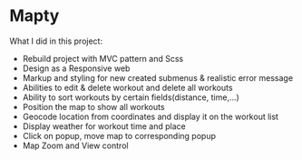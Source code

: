# Mapty

What I did in this project:

  * Rebuild project with MVC pattern and Scss
  * Design as a Responsive web
  * Markup and styling for new created submenus & realistic error message
  * Abilities to edit & delete workout and delete all workouts
  * Ability to sort workouts by certain fields(distance, time,...)
  * Position the map to show all workouts
  * Geocode location from coordinates and display it on the workout list
  * Display weather for workout time and place
  * Click on popup, move map to corresponding popup
  * Map Zoom and View control


